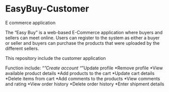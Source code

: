 # EasyBuy-Customer
E commerce application

The “Easy Buy” is a web-based E-Commerce application where buyers and sellers can meet online. 
Users can register to the system as either a buyer or seller and buyers can purchase the products that were uploaded by the different sellers. 

This repository include the customer application

Function include:
  “*”Create account
  “*”Update profile
  *Remove profile 
  *View available product details
  *Add products to the cart
  *Update cart details
  *Delete items from cart
  *Add comments to the products
  *View comments and rating
  *View order history
  *Delete order history
  *Enter shipment details


